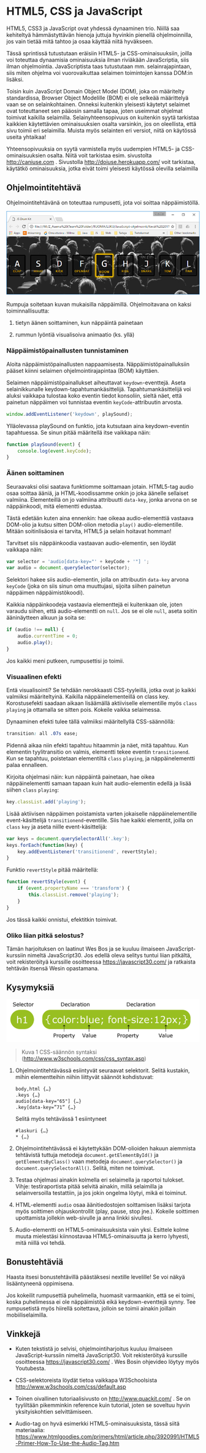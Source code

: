 # HTML5, CSS ja JavaScript

HTML5, CSS3 ja JavaScript ovat yhdessä dynaaminen trio. Niillä saa kehiteltyä
hämmästyttävän hienoja juttuja hyvinkin pienellä ohjelmoinnilla, jos vain tietää
mitä tahtoo ja osaa käyttää niitä hyväkseen.

Tässä sprintissä tutustutaan eräisiin HTML5- ja CSS-ominaisuuksiin, joilla voi
toteuttaa dynaamisia ominaisuuksia ilman riviäkään JavaScriptia, siis ilman
ohjelmointia. JavaScriptista taas tutustutaan mm. selainrajapintaan, siis miten
ohjelma voi vuorovaikuttaa selaimen toimintojen kanssa DOM:in lisäksi.

Toisin kuin JavaScript Domain Object Model (DOM), joka on määritelty
standardissa, Browser Object Modelille (BOM) ei ole selkeää määrittelyä vaan se
on selainkohtainen. Onneksi kuitenkin yleisesti käytetyt selaimet ovat
toteuttaneet sen pääosin samalla tapaa, joten useimmat ohjelmat toimivat
kaikilla selaimilla. Selainyhteensopivuus on kuitenkin syytä tarkistaa kaikkien
käytettävien ominaisuuksien osalta varsinkin, jos on oleellista, että sivu
toimii eri selaimilla. Muista myös selainten eri versiot, niitä on käytössä
useita yhtaikaa!

Yhteensopivuuksia on syytä varmistella myös uudempien HTML5- ja
CSS-ominaisuuksien osalta. Niitä voit tarkistaa esim. sivustolta
<http://caniuse.com> . Sivustolla <http://doiuse.herokuapp.com/> voit tarkistaa,
käytätkö ominaisuuksia, jotka eivät toimi yleisesti käytössä olevilla selaimilla

## Ohjelmointitehtävä

Ohjelmointitehtävänä on toteuttaa rumpusetti, jota voi soittaa näppäimistöllä.

![](media/70df18501a51d22c5283e9bbe6821917.png)

Rumpuja soitetaan kuvan mukaisilla näppäimillä. Ohjelmoitavana on kaksi
toiminnallisuutta:

1.  tietyn äänen soittaminen, kun näppäintä painetaan

2.  rummun lyöntiä visualisoiva animaatio (ks. yllä)

### Näppäimistöpainallusten tunnistaminen

Aloita näppäimistöpainallusten nappaamisesta. Näppäimistöpainalluksiin pääset
kiinni selaimen ohjelmointirajapintaa (BOM) käyttäen.

Selaimen näppäimistöpainallukset aiheuttavat `keydown`-eventtejä. Aseta
selainikkunalle keydown-tapahtumankäsittelijä. Tapahtumankäsittelijä voi aluksi
vaikkapa tulostaa koko eventin tiedot konsoliin, sieltä näet, että painetun
näppäimen voi tunnistaa eventin `keyCode`-attribuutin arvosta.

```javascript
window.addEventListener('keydown', playSound);
```

Ylläolevassa playSound on funktio, jota kutsutaan aina keydown-eventin
tapahtuessa. Se sinun pitää määritellä itse vaikkapa näin:

```javascript
function playSound(event) {
    console.log(event.keyCode);
}
```

### Äänen soittaminen

Seuraavaksi olisi saatava funktiomme soittamaan jotain. HTML5-tag audio osaa
soittaa ääniä, ja HTML-koodissamme onkin jo joka äänelle sellaiset valmiina.
Elementeillä on jo valmiina attribuutti `data-key`, jonka arvona on se
näppäinkoodi, mitä elementti edustaa.

Tästä edetään kuten aina ennenkin: hae oikeaa audio-elementtiä vastaava DOM-olio
ja kutsu sitten DOM-olion metodia `play()` audio-elementille. Mitään
soitinlisäosia ei tarvita, HTML5 ja selain hoitavat homman!

Tarvitset siis näppäinkoodia vastaavan audio-elementin, sen löydät vaikkapa
näin:
```javascript
var selector = 'audio[data-key="' + keyCode + '"] ';
var audio = document.querySelector(selector);
```

Selektori hakee siis audio-elementin, jolla on attribuutin `data-key` arvona
`keyCode` (joka on siis sinun oma muuttujasi, sijoita siihen painetun näppäimen
näppäimistökoodi).

Kaikkia näppäinkoodeja vastaavia elementtejä ei kuitenkaan ole, joten varaudu
siihen, että audio-elementti on `null`. Jos se ei ole `null`, aseta soitin
ääninäytteen alkuun ja soita se:
```javascript
if (audio !== null) {
    audio.currentTime = 0;
    audio.play();
}
```

Jos kaikki meni putkeen, rumpusettisi jo toimii.

### Visuaalinen efekti

Entä visualisointi? Se tehdään nerokkaasti CSS-tyyleillä, jotka ovat jo kaikki
valmiiksi määriteltyinä. Kaikilla näppäinelementeillä on class key.
Korostusefekti saadaan aikaan lisäämällä aktiiviselle elementille myös `class`
`playing` ja ottamalla se sitten pois. Kokeile vaikka selaimessa.

Dynaaminen efekti tulee tällä valmiiksi määritellyllä CSS-säännöllä:
```css
transition: all .07s ease;
```

Pidennä aikaa niin efekti tapahtuu hitaammin ja näet, mitä tapahtuu. Kun
elementin tyylitransitio on valmis, elementti tekee eventin `transitionend`. Kun
se tapahtuu, poistetaan elementiltä `class` `playing`, ja näppäinelementti palaa
ennalleen.

Kirjoita ohjelmasi näin: kun näppäintä painetaan, hae oikea näppäinelementti
samaan tapaan kuin hait audio-elementin edellä ja lisää siihen `class` `playing`:
```javascript
key.classList.add('playing');
```

Lisää aktiivisen näppäimen poistamista varten jokaiselle näppäinelementille
event-käsittelijä `transitionend`-eventille. Siis hae kaikki elementit, joilla on
`class` `key` ja aseta niille event-käsittelijä:
```javascript
var keys = document.querySelectorAll('.key');
keys.forEach(function(key) {
    key.addEventListener('transitionend', revertStyle);
}
```

Funktio `revertStyle` pitää määritellä:
```javascript
function revertStyle(event) {
    if (event.propertyName === 'transform') {
        this.classList.remove('playing');
    }
}
```

Jos tässä kaikki onnistui, efektitkin toimivat.

### Oliko liian pitkä selostus?

Tämän harjoituksen on laatinut Wes Bos ja se kuuluu ilmaiseen
JavaScript-kurssiin nimeltä JavaScript30. Jos edellä oleva selitys tuntui liian
pitkältä, voit rekisteröityä kurssille osoitteessa <https://javascript30.com/>
ja ratkaista tehtävän itsensä Wesin opastamana.

## Kysymyksiä

![](media/4db8296b1b97a7a7d42af5b422f59316.png)

>   Kuva 1 CSS-säännön syntaksi (http://www.w3schools.com/css/css_syntax.asp)

1.  Ohjelmointitehtävässä esiintyvät seuraavat selektorit. Selitä kustakin,
    mihin elementteihin niihin liittyvät säännöt kohdistuvat:

    ```
    body,html {…}
    .keys {…}
    audio[data-key="65"] {…}
    .key[data-key=”71” {…}
    ```

    Selitä myös tehtävässä 1 esiintyneet

    ```
    #laskuri {…}
    * {…}
    ```

2.  Ohjelmointitehtävässä ei käytettykään DOM-olioiden hakuun aiemmista
    tehtävistä tuttuja metodeja ```document.getElementById()``` ja
    ```getElementsByClass()``` vaan metodeja ```document.querySelector()``` ja
    ```document.querySelectorAll()```. Selitä, miten ne toimivat.

3.  Testaa ohjelmasi ainakin kolmella eri selaimella ja raportoi tulokset.
    Vihje: testiraportista pitää selvitä ainakin, millä selaimilla ja
    selainversoilla testattiin, ja jos jokin ongelma löytyi, mikä ei toiminut.

3.  HTML-elementti `audio` osaa äänitiedostojen soittamisen lisäksi tarjota myös
    soittimen ohjauskontrollit (play, pause, stop jne.). Kokeile soittimen
    upottamista jollekin web-sivulle ja anna linkki sivullesi.

4.  Audio-elementti on HTML5-ominaisuuksista vain yksi. Esittele kolme muuta 
    mielestäsi kiinnostavaa HTML5-ominaisuutta ja kerro lyhyesti, mitä niillä
    voi tehdä.

## Bonustehtäviä

Haasta itsesi bonustehtävillä päästäksesi nextille levelille! Se voi näkyä lisääntyneenä oppimisena.

Jos kokeilit rumpusettiä puhelimella, huomasit varmaankin, että se ei toimi,
koska puhelimessa ei ole näppäimistöä eikä keydown-eventtejä synny. Tee
rumpusetistä myös hiirellä soitettava, jolloin se toimii ainakin joillain
mobiiliselaimilla.

## Vinkkejä

-   Kuten tekstistä jo selvisi, ohjelmointiharjoitus kuuluu ilmaiseen
    JavaScript-kurssiin nimeltä JavaScript30. Voit rekisteröityä kurssille
    osoitteessa <https://javascript30.com/> . Wes Bosin ohjevideo löytyy myös
    Youtubesta.

-   CSS-selektoreista löydät tietoa vaikkapa W3Schoolsista
    <http://www.w3schools.com/css/default.asp>

-   Toinen oivallinen tutoriaalisivusto on <http://www.quackit.com/> . Se on
    tyyliltään pikemminkin reference kuin tutorial, joten se soveltuu hyvin
    yksityiskohtien selvittämiseen.

-   Audio-tag on hyvä esimerkki HTML5-ominaisuuksista, tässä siitä materiaalia:
    <https://www.htmlgoodies.com/primers/html/article.php/3920991/HTML5-Primer-How-To-Use-the-Audio-Tag.htm>
